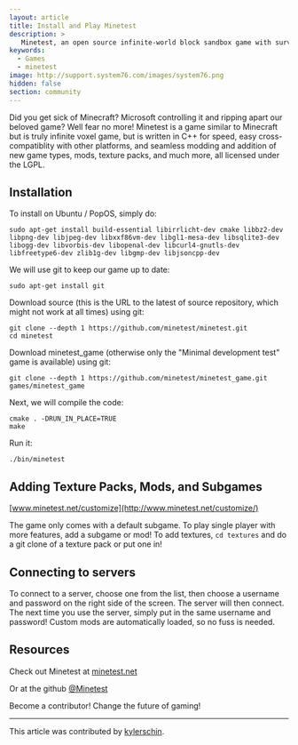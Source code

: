 ```yaml
---
layout: article
title: Install and Play Minetest
description: >
   Minetest, an open source infinite-world block sandbox game with survival and crafting.
keywords:
  - Games
  - minetest
image: http://support.system76.com/images/system76.png
hidden: false
section: community
---
```


Did you get sick of Minecraft? Microsoft controlling it and ripping apart our beloved game? Well fear no more!
Minetest is a game similar to Minecraft but is truly infinite voxel game, but is written in C++ for speed, easy cross-compatiblity
with other platforms, and seamless modding and addition of new game types, mods, texture packs, and much more, all licensed under the LGPL.

## Installation

To install on Ubuntu / PopOS, simply do:

```
sudo apt-get install build-essential libirrlicht-dev cmake libbz2-dev libpng-dev libjpeg-dev libxxf86vm-dev libgl1-mesa-dev libsqlite3-dev libogg-dev libvorbis-dev libopenal-dev libcurl4-gnutls-dev libfreetype6-dev zlib1g-dev libgmp-dev libjsoncpp-dev
```

We will use git to keep our game up to date:

```
sudo apt-get install git
```

Download source (this is the URL to the latest of source repository, which might not work at all times) using git:

```
git clone --depth 1 https://github.com/minetest/minetest.git
cd minetest
```

Download minetest_game (otherwise only the "Minimal development test" game is available) using git:

```
git clone --depth 1 https://github.com/minetest/minetest_game.git games/minetest_game
```

Next, we will compile the code:

```
cmake . -DRUN_IN_PLACE=TRUE
make
```

Run it:

```
./bin/minetest
```

## Adding Texture Packs, Mods, and Subgames

[www.minetest.net/customize](http://www.minetest.net/customize/)

The game only comes with a default subgame. To play single player with more features, add a subgame or mod!  To add textures, `cd textures` and do a git clone of a texture pack or put one in!  

## Connecting to servers

To connect to a server, choose one from the list, then choose a username and password on the right side of the screen.  The server will then connect.  The next time you use the server, simply put in the same username and password!  Custom mods are automatically loaded, so no fuss is needed.

## Resources

Check out Minetest at [minetest.net](https://minetest.net)

Or at the github [@Minetest](https://github.com/minetest)

Become a contributor! Change the future of gaming!

---

This article was contributed by [kylerschin](https://github.com/kylerschin).
